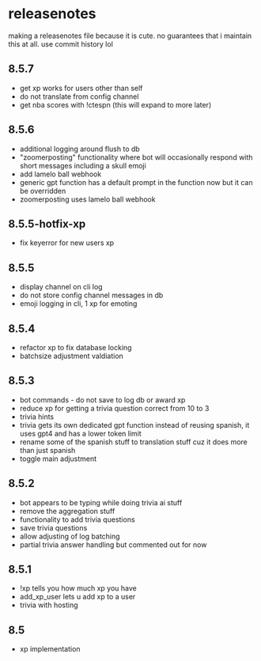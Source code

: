# releasenotes
making a releasenotes file because it is cute. no guarantees that i maintain this at all. use commit history lol

## 8.5.7
- get xp works for users other than self
- do not translate from config channel
- get nba scores with !ctespn (this will expand to more later)

## 8.5.6
- additional logging around flush to db
- "zoomerposting" functionality where bot will occasionally respond with short messages including a skull emoji
- add lamelo ball webhook
- generic gpt function has a default prompt in the function now but it can be overridden
- zoomerposting uses lamelo ball webhook

## 8.5.5-hotfix-xp
- fix keyerror for new users xp

## 8.5.5
- display channel on cli log
- do not store config channel messages in db
- emoji logging in cli, 1 xp for emoting

## 8.5.4
- refactor xp to fix database locking
- batchsize adjustment valdiation

## 8.5.3
- bot commands - do not save to log db or award xp
- reduce xp for getting a trivia question correct from 10 to 3
- trivia hints
- trivia gets its own dedicated gpt function instead of reusing spanish, it uses gpt4 and has a lower token limit
- rename some of the spanish stuff to translation stuff cuz it does more than just spanish
- toggle main adjustment

## 8.5.2
- bot appears to be typing while doing trivia ai stuff
- remove the aggregation stuff
- functionality to add trivia questions
- save trivia questions
- allow adjusting of log batching
- partial trivia answer handling but commented out for now

## 8.5.1
- !xp tells you how much xp you have
- add_xp_user lets u add xp to a user
- trivia with hosting

## 8.5
- xp implementation